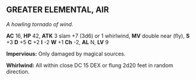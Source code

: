 ## GREATER ELEMENTAL, AIR

_A howling tornado of wind._

**AC** 16, **HP** 42, **ATK** 3 slam +7 (3d6) or 1 whirlwind, **MV** double near (fly), **S** +3 **D** +5 **C** +2 **I** -2 **W** +1 **Ch** -2, **AL** N, **LV** 9

**Impervious:** Only damaged by magical sources.

**Whirlwind:** All within close DC 15 DEX or flung 2d20 feet in random direction.

